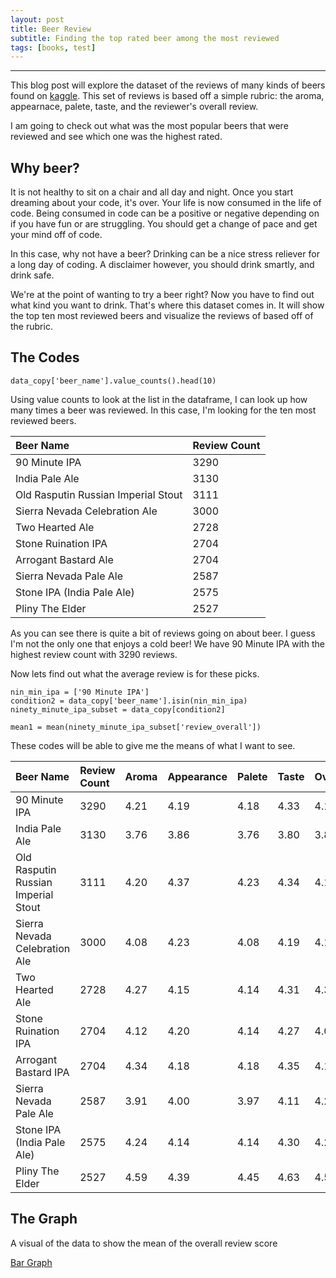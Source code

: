 ```yaml
---
layout: post
title: Beer Review
subtitle: Finding the top rated beer among the most reviewed
tags: [books, test]
---
```


---
This blog post will explore the dataset of the reviews of many kinds of beers found on [kaggle](https://www.kaggle.com/rdoume/beerreviews). 
This set of reviews is based off a simple rubric: the aroma, appearnace, palete, taste, and the reviewer's overall review. 

I am going to check out what was the most popular beers that were reviewed and see which one was the highest rated.


## Why beer?

It is not healthy to sit on a chair and all day and night. Once you start dreaming about your code, it's over. Your life is now consumed 
in the life of code. Being consumed in code can be a positive or negative depending on if you have fun or are struggling. You should get
a change of pace and get your mind off of code.

In this case, why not have a beer? Drinking can be a nice stress reliever for a long day of coding. A disclaimer however, you should drink
smartly, and drink safe.

We're at the point of wanting to try a beer right? Now you have to find out what kind you want to drink. That's where this dataset comes in.
It will show the top ten most reviewed beers and visualize the reviews of based off of the rubric. 

## The Codes 

~~~
data_copy['beer_name'].value_counts().head(10)
~~~
Using value counts to look at the list in the dataframe, I can look up how many times a beer was reviewed. In this case, I'm looking for the ten most reviewed beers.

| Beer Name | Review Count | 
| :------ |:--- |
| 90 Minute IPA | 3290 | 
| India Pale Ale | 3130 | 
| Old Rasputin Russian Imperial Stout | 3111 |
| Sierra Nevada Celebration Ale | 3000 |
| Two Hearted Ale | 2728 |
| Stone Ruination IPA | 2704 |
| Arrogant Bastard Ale | 2704 |
| Sierra Nevada Pale Ale | 2587 |
| Stone IPA (India Pale Ale) | 2575 |
| Pliny The Elder | 2527 |

As you can see there is quite a bit of reviews going on about beer. I guess I'm not the only one that enjoys a cold beer! We have 90 Minute IPA with the highest review count with 3290 reviews.

Now lets find out what the average review is for these picks. 
~~~
nin_min_ipa = ['90 Minute IPA']
condition2 = data_copy['beer_name'].isin(nin_min_ipa)
ninety_minute_ipa_subset = data_copy[condition2]

mean1 = mean(ninety_minute_ipa_subset['review_overall'])
~~~

These codes will be able to give me the means of what I want to see.

| Beer Name | Review Count | Aroma | Appearance | Palete | Taste | Overall |
| :------ |:--- |:--- |:--- |:--- |:--- |:--- |
| 90 Minute IPA | 3290 | 4.21 | 4.19 | 4.18 | 4.33 | 4.15 |
| India Pale Ale | 3130 | 3.76 | 3.86 | 3.76 | 3.80 | 3.84 |
| Old Rasputin Russian Imperial Stout | 3111 | 4.20 | 4.37 | 4.23 | 4.34 | 4.17 |
| Sierra Nevada Celebration Ale | 3000 | 4.08 | 4.23 | 4.08 | 4.19 | 4.17 |
| Two Hearted Ale | 2728 | 4.27 | 4.15 | 4.14 | 4.31 | 4.33 |
| Stone Ruination IPA | 2704 | 4.12 | 4.20 | 4.14 | 4.27 | 4.07 |
| Arrogant Bastard IPA | 2704 | 4.34 | 4.18 | 4.18 | 4.35 | 4.16 |
| Sierra Nevada Pale Ale | 2587 | 3.91 | 4.00 | 3.97 | 4.11 | 4.24 |
| Stone IPA (India Pale Ale) | 2575 | 4.24 | 4.14 | 4.14 | 4.30 | 4.26 |
| Pliny The Elder | 2527 | 4.59 | 4.39 | 4.45 | 4.63 | 4.59 |

## The Graph

A visual of the data to show the mean of the overall review score

[Bar Graph]("/assets/img/beer_review_overall_review.png")


